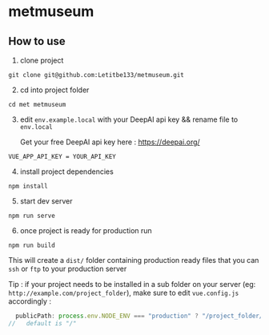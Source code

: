# metmuseum

## How to use

1. clone project

```
git clone git@github.com:Letitbe133/metmuseum.git
```

2. cd into project folder

```
cd met metmuseum
```

3. edit `env.example.local`
   with your DeepAI api key && rename file to `env.local`

   Get your free DeepAI api key here : https://deepai.org/

```
VUE_APP_API_KEY = YOUR_API_KEY
```

4. install project dependencies

```
npm install
```

5. start dev server

```
npm run serve
```

6. once project is ready for production run

```
npm run build
```

This will create a `dist/` folder containing production ready files that you can `ssh` or `ftp` to your production server

Tip : if your project needs to be installed in a sub folder on your server (eg: `http://example.com/project_folder`), make sure to edit `vue.config.js` accordingly :

```js
  publicPath: process.env.NODE_ENV === "production" ? "/project_folder/" : "/",
//   default is "/"

```
